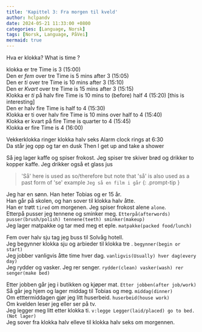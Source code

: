 ```yaml
---
title: 'Kapittel 3: Fra morgen til kveld'
author: hclpandv
date: 2024-05-21 11:33:00 +0800
categories: [Language, Norsk]
tags: [Norsk, Language, PåVei]
mermaid: true
---
```


<link rel="stylesheet" href="https://cdnjs.cloudflare.com/ajax/libs/font-awesome/6.0.0-beta3/css/all.min.css">
<script src="{{ '/assets/js/custom.js' | relative_url }}"></script>

Hva er klokka?  <i class="fas fa-volume-up" onclick="speakText('Hva er klokka?')"></i> What is time ?  
  
klokka er tre   <i class="fas fa-volume-up" onclick="speakText('klokka er tre')"></i> Time is 3 (15:00)  
Den er *fem* over tre   <i class="fas fa-volume-up" onclick="speakText('Den er fem over tre')"></i> Time is 5 mins after 3 (15:05)   
Den er *ti* over tre   <i class="fas fa-volume-up" onclick="speakText('Den er ti over tre')"></i> Time is 10 mins after 3 (15:10)  
Den er *Kvart* over tre   <i class="fas fa-volume-up" onclick="speakText('Den er Kvart over tre')"></i> Time is 15 mins after 3 (15:15)  
Klokka er *ti* på halv fire <i class="fas fa-volume-up" onclick="speakText('Klokka er ti på halv fire')"></i> Time is 10 mins to (before) half 4 (15:20) [this is interesting]  
Den er halv fire  <i class="fas fa-volume-up" onclick="speakText('Den er halv fire')"></i> Time is half to 4 (15:30)  
Klokka er ti over halv fire  <i class="fas fa-volume-up" onclick="speakText('Klokka er ti over halv fire')"></i> Time is 10 mins over half to 4 (15:40)  
Klokka er kvart på fire  <i class="fas fa-volume-up" onclick="speakText('Klokka er kvart på fire')"></i> Time is quarter to 4 (15:45)  
Klokka er fire  <i class="fas fa-volume-up" onclick="speakText('Klokka er fire')"></i> Time is 4 (16:00)  

Vekkerklokka ringer klokka halv seks <i class="fas fa-volume-up" onclick="speakText('Vekkerklokka ringer klokka halv seks')"></i> Alarm clock rings at 6:30   
Da står jeg opp og tar en dusk <i class="fas fa-volume-up" onclick="speakText('Da står jeg opp og tar en dusk')"></i> Then I get up and take a shower  

Så jeg lager kaffe og spiser frokost. Jeg spiser tre skiver brød og drikker to kopper kaffe. Jeg drikker også et glass jus <i class="fas fa-volume-up" onclick="speakText('Så jeg lager kaffe og spiser frokost. Jeg spiser tre skiver brød og drikker to kopper kaffe. Jeg drikker også et glass jus')"></i>  

>'Så' here is used as so/therefore but note that 'så' is also used as a past form of 'se' example `Jeg så en film i går`
{: .prompt-tip }

Jeg har en sønn. Han heter Tobias og er 15 år.  
Han går på skolen, og han sover til klokka halv åtte.  
Han er trøtt `tired` om morgenen. Jeg spiser frokost alene `alone`.   
Etterpå pusser jeg tennene og sminker meg. `Etterpå(afterwords) pusser(brush/polish) tennene(teeth) sminker(makeup)`  
Jeg lager matpakke og tar med meg et eple. `matpakke(packed food/lunch)`  

Fem over halv sju tag jeg buss til Solvåg hotell.  
Jeg begynner klokka sju og arbieder til klokka tre <i class="fas fa-volume-up" onclick="speakText('Jeg begynner klokka sju og arbieder til klokka tre')"></i> .  `begynner(begin or start)`  
Jeg jobber vanligvis åtte time hver dag. `vanligvis(Usually) hver dag(every day)`  
Jeg rydder og vasker. Jeg rer senger. `rydder(clean) vasker(wash) rer senger(make bed)`  

Etter jobben går jeg i butikken og kjøper mat. `Etter jobben(after job/work)`  
Så går jeg hjem og lager middag til Tobias og meg.  `middag(dinner)`  
Om etttermiddagen gjør jeg litt huserbeid. `huserbeid(house work)`  
Om kvelden leser jeg eller ser på tv.  
Jeg legger meg litt etter klokka ti.  `v:legge Legger(laid/placed) go to bed. (Not lager)`  
Jeg sover fra klokka halv elleve til klokka halv seks om morgennen.  



